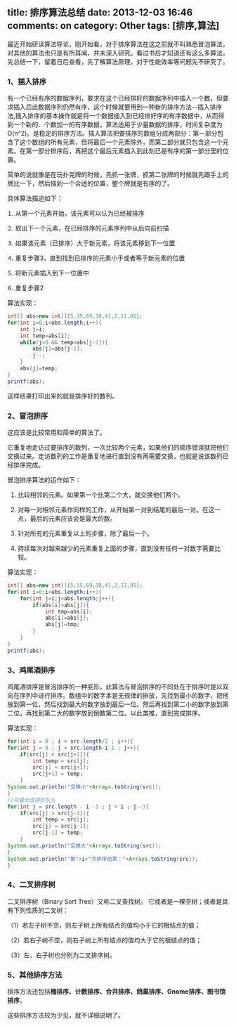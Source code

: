 title: 排序算法总结
date: 2013-12-03 16:46
comments: on
category: Other
tags: [排序,算法]
---


最近开始研读算法导论，刚开始看，对于排序算法在这之前就不叫熟悉冒泡算法，对其他的算法也只是有所耳闻，并未深入研究。看过书后才知道还有这么多算法，先总结一下，留着日后查看，先了解算法原理，对于性能效率等问题先不研究了。
<!-- more -->
### 1、插入排序

 有一个已经有序的数据序列，要求在这个已经排好的数据序列中插入一个数，但要求插入后此数据序列仍然有序，这个时候就要用到一种新的排序方法--插入排序法,插入排序的基本操作就是将一个数据插入到已经排好序的有序数据中，从而得到一个新的、个数加一的有序数据，算法适用于少量数据的排序，时间复杂度为O(n^2)。是稳定的排序方法。插入算法把要排序的数组分成两部分：第一部分包含了这个数组的所有元素，但将最后一个元素除外，而第二部分就只包含这一个元素。在第一部分排序后，再把这个最后元素插入到此刻已是有序的第一部分里的位置。

 简单的说就像是在玩扑克牌的时候，先抓一张牌，抓第二张牌的时候就先跟手上的牌比一下，然后插到一个合适的位置，整个牌就是有序的了。

具体算法描述如下：

⒈ 从第一个元素开始，该元素可以认为已经被排序

⒉ 取出下一个元素，在已经排序的元素序列中从后向前扫描

⒊ 如果该元素（已排序）大于新元素，将该元素移到下一位置

⒋ 重复步骤3，直到找到已排序的元素小于或者等于新元素的位置

⒌ 将新元素插入到下一位置中

⒍ 重复步骤2

算法实现：

```java
int[] abs=new int[]{5,35,69,38,41,2,11,85};
for(int i=0;i<abs.length;i++){
    int j=i;
    int temp=abs[i];
    while(j>0 && temp<abs[j-1]){
        abs[j]=abs[j-1];
        j--;
    }
    abs[j]=temp;
}
printf(abs);
```

这样结果打印出来的就是排序好的数列。

### 2、冒泡排序

这应该是比较常用和简单的算法了。

它重复地走访过要排序的数列，一次比较两个元素，如果他们的顺序错误就把他们交换过来。走访数列的工作是重复地进行直到没有再需要交换，也就是说该数列已经排序完成。

冒泡排序算法的运作如下：

1.  比较相邻的元素。如果第一个比第二个大，就交换他们两个。

2.  对每一对相邻元素作同样的工作，从开始第一对到结尾的最后一对。在这一点，最后的元素应该会是最大的数。

3.  针对所有的元素重复以上的步骤，除了最后一个。

4.  持续每次对越来越少的元素重复上面的步骤，直到没有任何一对数字需要比较。

算法实现：

```java
int[] abs=new int[]{5,35,69,38,41,2,11,85};
for(int i=0;i<abs.length;i++){
    for(int j=i;j<abs.length;j++){
        if(abs[i]>abs[j]){
            int tmp=abs[i];
            abs[i]=abs[j];
            abs[j]=tmp;
        }
    }
}
printf(abs);
```

### 3、鸡尾酒排序

鸡尾酒排序是冒泡排序的一种变形，此算法与冒泡排序的不同处在于排序时是以双向在序列中进行排序。数组中的数字本是无规律的排放，先找到最小的数字，把他放到第一位，然后找到最大的数字放到最后一位。然后再找到第二小的数字放到第二位，再找到第二大的数字放到倒数第二位。以此类推，直到完成排序。

算法实现：

```java
for(int i = 0 ; i < src.length/2 ; i++){
for(int j = 0 ; j < src.length-i-1 ; j++){
    if(src[j] < src[j+1]){
        int temp = src[j];
        src[j] = src[j+1];
        src[j+1] = temp;
    }
System.out.println("交换小"+Arrays.toString(src));
}
//将最大值排到队头
for(int j = src.length - i -1 ; j > i ; j--){
    if(src[j] > src[j-1]){
        int temp = src[j];
        src[j] = src[j-1];
        src[j-1] = temp;
    }
System.out.println("交换大"+Arrays.toString(src));
}
System.out.println("第"+i+"次排序结果："+Arrays.toString(src));
}   
```

### 4、二叉排序树

二叉排序树（Binary Sort Tree）又称二叉查找树。 它或者是一棵空树；或者是具有下列性质的二叉树：

（1）若左子树不空，则左子树上所有结点的值均小于它的根结点的值；

（2）若右子树不空，则右子树上所有结点的值均大于它的根结点的值；

（3）左、右子树也分别为二叉排序树。

### 5、其他排序方法

排序方法还包括**桶排序、计数排序、合并排序、鸽巢排序、Gnome排序、图书馆排序**。

这些排序方法较为少见，就不详细说明了。

